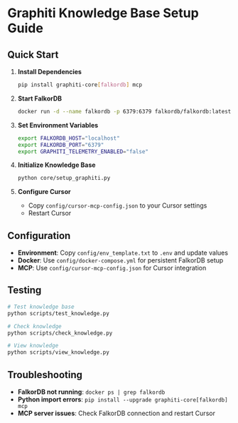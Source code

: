 # Graphiti Knowledge Base Setup Guide

## Quick Start

1. **Install Dependencies**
   ```bash
   pip install graphiti-core[falkordb] mcp
   ```

2. **Start FalkorDB**
   ```bash
   docker run -d --name falkordb -p 6379:6379 falkordb/falkordb:latest
   ```

3. **Set Environment Variables**
   ```bash
   export FALKORDB_HOST="localhost"
   export FALKORDB_PORT="6379"
   export GRAPHITI_TELEMETRY_ENABLED="false"
   ```

4. **Initialize Knowledge Base**
   ```bash
   python core/setup_graphiti.py
   ```

5. **Configure Cursor**
   - Copy `config/cursor-mcp-config.json` to your Cursor settings
   - Restart Cursor

## Configuration

- **Environment**: Copy `config/env_template.txt` to `.env` and update values
- **Docker**: Use `config/docker-compose.yml` for persistent FalkorDB setup
- **MCP**: Use `config/cursor-mcp-config.json` for Cursor integration

## Testing

```bash
# Test knowledge base
python scripts/test_knowledge.py

# Check knowledge
python scripts/check_knowledge.py

# View knowledge
python scripts/view_knowledge.py
```

## Troubleshooting

- **FalkorDB not running**: `docker ps | grep falkordb`
- **Python import errors**: `pip install --upgrade graphiti-core[falkordb] mcp`
- **MCP server issues**: Check FalkorDB connection and restart Cursor
